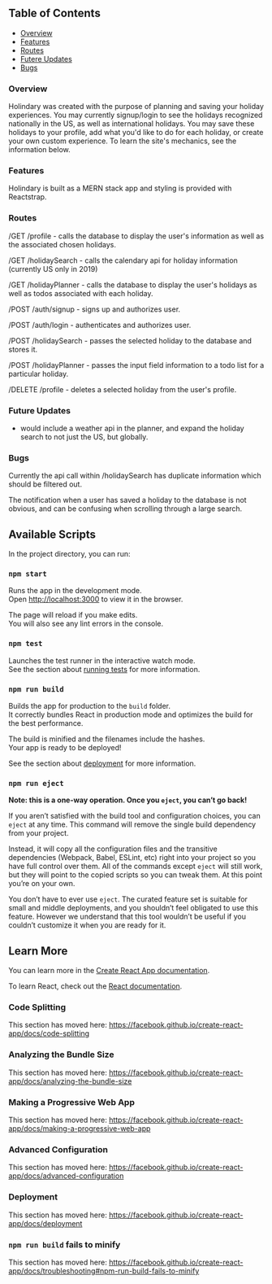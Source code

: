 
## Table of Contents
* [Overview](#overview)
* [Features](#features)
* [Routes](#routes)
* [Futere Updates](#future-updates)
* [Bugs](#bugs)

### Overview 

Holindary was created with the purpose of planning and saving your holiday experiences. You may currently signup/login to see the holidays recognized nationally in the US, as well as international holidays. You may save these holidays to your profile, add what you'd like to do for each holiday, or create your own custom experience. To learn the site's mechanics, see the information below. 


### Features

Holindary is built as a MERN stack app and styling is provided with Reactstrap. 

### Routes 

/GET /profile - calls the database to display the user's information as well as the associated chosen holidays. 

/GET /holidaySearch - calls the calendary api for holiday information (currently US only in 2019)

/GET /holidayPlanner - calls the database to display the user's holidays as well as todos associated with each holiday.

/POST /auth/signup - signs up and authorizes user. 

/POST /auth/login - authenticates and authorizes user. 

/POST /holidaySearch - passes the selected holiday to the database and stores it. 

/POST /holidayPlanner - passes the input field information to a todo list for a particular holiday. 

/DELETE /profile - deletes a selected holiday from the user's profile. 


### Future Updates

- would include a weather api in the planner, and expand the holiday search to not just the US, but globally. 


### Bugs

Currently the api call within /holidaySearch has duplicate information which should be filtered out. 

The notification when a user has saved a holiday to the database is not obvious, and can be confusing when scrolling through a large search. 


## Available Scripts

In the project directory, you can run:

### `npm start`

Runs the app in the development mode.<br>
Open [http://localhost:3000](http://localhost:3000) to view it in the browser.

The page will reload if you make edits.<br>
You will also see any lint errors in the console.

### `npm test`

Launches the test runner in the interactive watch mode.<br>
See the section about [running tests](https://facebook.github.io/create-react-app/docs/running-tests) for more information.

### `npm run build`

Builds the app for production to the `build` folder.<br>
It correctly bundles React in production mode and optimizes the build for the best performance.

The build is minified and the filenames include the hashes.<br>
Your app is ready to be deployed!

See the section about [deployment](https://facebook.github.io/create-react-app/docs/deployment) for more information.

### `npm run eject`

**Note: this is a one-way operation. Once you `eject`, you can’t go back!**

If you aren’t satisfied with the build tool and configuration choices, you can `eject` at any time. This command will remove the single build dependency from your project.

Instead, it will copy all the configuration files and the transitive dependencies (Webpack, Babel, ESLint, etc) right into your project so you have full control over them. All of the commands except `eject` will still work, but they will point to the copied scripts so you can tweak them. At this point you’re on your own.

You don’t have to ever use `eject`. The curated feature set is suitable for small and middle deployments, and you shouldn’t feel obligated to use this feature. However we understand that this tool wouldn’t be useful if you couldn’t customize it when you are ready for it.

## Learn More

You can learn more in the [Create React App documentation](https://facebook.github.io/create-react-app/docs/getting-started).

To learn React, check out the [React documentation](https://reactjs.org/).

### Code Splitting

This section has moved here: https://facebook.github.io/create-react-app/docs/code-splitting

### Analyzing the Bundle Size

This section has moved here: https://facebook.github.io/create-react-app/docs/analyzing-the-bundle-size

### Making a Progressive Web App

This section has moved here: https://facebook.github.io/create-react-app/docs/making-a-progressive-web-app

### Advanced Configuration

This section has moved here: https://facebook.github.io/create-react-app/docs/advanced-configuration

### Deployment

This section has moved here: https://facebook.github.io/create-react-app/docs/deployment

### `npm run build` fails to minify

This section has moved here: https://facebook.github.io/create-react-app/docs/troubleshooting#npm-run-build-fails-to-minify


